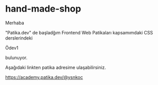 # hand-made-shop

Merhaba

"Patika.dev" de başladğım Frontend Web Patikaları kapsamımdaki CSS derslerindeki

Ödev1

bulunuyor.

Aşağıdaki linkten patika adresime ulaşabilirsiniz.

https://academy.patika.dev/@ysnkoc
